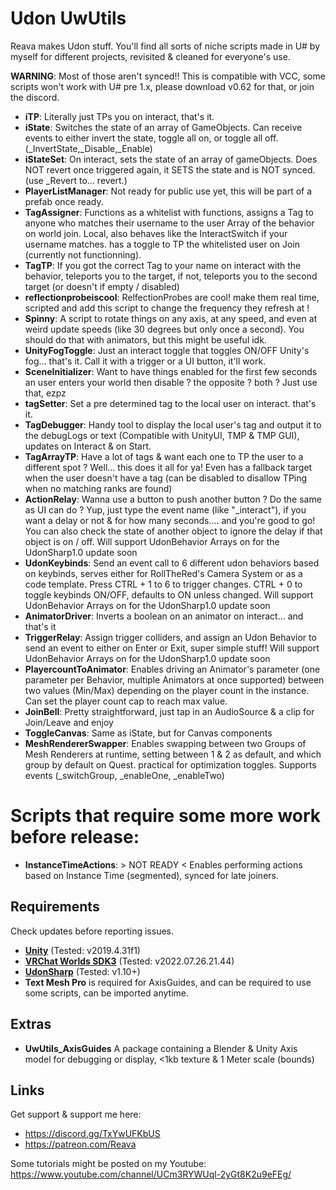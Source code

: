 # Udon UwUtils
Reava makes Udon stuff.
You'll find all sorts of niche scripts made in U# by myself for different projects, revisited & cleaned for everyone's use.

**WARNING**: Most of those aren't synced!! This is compatible with VCC, some scripts won't work with U# pre 1.x, please download v0.62 for that, or join the discord.

- **iTP**:
Literally just TPs you on interact, that's it.
- **iState**:
Switches the state of an array of GameObjects. Can receive events to either invert the state, toggle all on, or toggle all off. (_InvertState,_Disable,_Enable)
- **iStateSet**:
On interact, sets the state of an array of gameObjects. Does NOT revert once triggered again, it SETS the state and is NOT synced. (use _Revert to... revert.)
- **PlayerListManager**:
Not ready for public use yet, this will be part of a prefab once ready.
- **TagAssigner**:
Functions as a whitelist with functions, assigns a Tag to anyone who matches their username to the user Array of the behavior on world join. Local, also behaves like the InteractSwitch if your username matches. has a toggle to TP the whitelisted user on Join (currently not functionning).
- **TagTP**:
If you got the correct Tag to your name on interact with the behavior, teleports you to the target, if not, teleports you to the second target (or doesn't if empty / disabled)
- **reflectionprobeiscool**:
RelfectionProbes are cool! make them real time, scripted and add this script to change the frequency they refresh at !
- **Spinny**:
A script to rotate things on any axis, at any speed, and even at weird update speeds (like 30 degrees but only once a second). You should do that with animators, but this might be useful idk.
- **UnityFogToggle**:
Just an interact toggle that toggles ON/OFF Unity's fog... that's it. Call it with a trigger or a UI button, it'll work.
- **SceneInitializer**:
Want to have things enabled for the first few seconds an user enters your world then disable ? the opposite ? both ? Just use that, ezpz
- **tagSetter**:
Set a pre determined tag to the local user on interact. that's it.
- **TagDebugger**:
Handy tool to display the local user's tag and output it to the debugLogs or text (Compatible with UnityUI, TMP & TMP GUI), updates on Interact & on Start.
- **TagArrayTP**:
Have a lot of tags & want each one to TP the user to a different spot ? Well... this does it all for ya! Even has a fallback target when the user doesn't have a tag (can be disabled to disallow TPing when no matching ranks are found)
- **ActionRelay**:
Wanna use a button to push another button ? Do the same as UI can do ? Yup, just type the event name (like "\_interact"), if you want a delay or not & for how many seconds.... and you're good to go! You can also check the state of another object to ignore the delay if that object is on / off. Will support UdonBehavior Arrays on for the UdonSharp1.0 update soon
- **UdonKeybinds**:
Send an event call to 6 different udon behaviors based on keybinds, serves either for RollTheRed's Camera System or as a code template. Press CTRL + 1 to 6 to trigger changes. CTRL + 0 to toggle keybinds ON/OFF, defaults to ON unless changed. Will support UdonBehavior Arrays on for the UdonSharp1.0 update soon
- **AnimatorDriver**:
Inverts a boolean on an animator on interact... and that's it
- **TriggerRelay**:
Assign trigger colliders, and assign an Udon Behavior to send an event to either on Enter or Exit, super simple stuff! Will support UdonBehavior Arrays on for the UdonSharp1.0 update soon
- **PlayercountToAnimator**:
Enables driving an Animator's parameter (one parameter per Behavior, multiple Animators at once supported) between two values (Min/Max) depending on the player count in the instance. Can set the player count cap to reach max value.
- **JoinBell**:
Pretty straightforward, just tap in an AudioSource & a clip for Join/Leave and enjoy
- **ToggleCanvas**:
Same as iState, but for Canvas components
- **MeshRendererSwapper**:
Enables swapping between two Groups of Mesh Renderers at runtime, setting between 1 & 2 as default, and which group by default on Quest. practical for optimization toggles. Supports events (_switchGroup, _enableOne, _enableTwo)

# Scripts that require some more work before release:
- **InstanceTimeActions**: > NOT READY <
Enables performing actions based on Instance Time (segmented), synced for late joiners.

## **Requirements**
Check updates before reporting issues.

- **[Unity](https://docs.vrchat.com/docs/current-unity-version)** (Tested: v2019.4.31f1)
- **[VRChat Worlds SDK3](https://vrchat.com/home/download)** (Tested: v2022.07.26.21.44)
- **[UdonSharp](https://github.com/MerlinVR/UdonSharp/)** (Tested: v1.10+)
- **Text Mesh Pro** is required for AxisGuides, and can be required to use some scripts, can be imported anytime.

## **Extras**
- **UwUtils_AxisGuides**
A package containing a Blender & Unity Axis model for debugging or display, <1kb texture & 1 Meter scale (bounds)

## **Links**
Get support & support me here:
- https://discord.gg/TxYwUFKbUS
- https://patreon.com/Reava

Some tutorials might be posted on my Youtube: https://www.youtube.com/channel/UCm3RYWUql-2yGt8K2u9eFEg/

